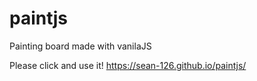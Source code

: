 # paintjs
Painting board made with vanilaJS

Please click and use it!
https://sean-126.github.io/paintjs/
